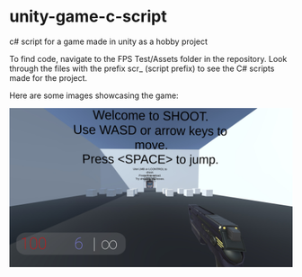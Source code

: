 # unity-game-c-script
c# script for a game made in unity as a hobby project

To find code, navigate to the FPS Test/Assets folder in the repository.
Look through the files with the prefix scr_ (script prefix) to see the C# scripts made for the project.

Here are some images showcasing the game:

![Tutorial](/Shoot1.jpg)
